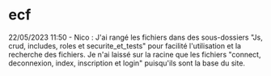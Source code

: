 # ecf 
22/05/2023 11:50 - Nico : J'ai rangé les fichiers dans des sous-dossiers "Js, crud, includes, roles et securite_et_tests" pour facilité l'utilisation et la recherche des fichiers. 
Je n'ai laissé sur la racine que les fichiers "connect, deconnexion, index, inscription et login" puisqu'ils sont la base du site.